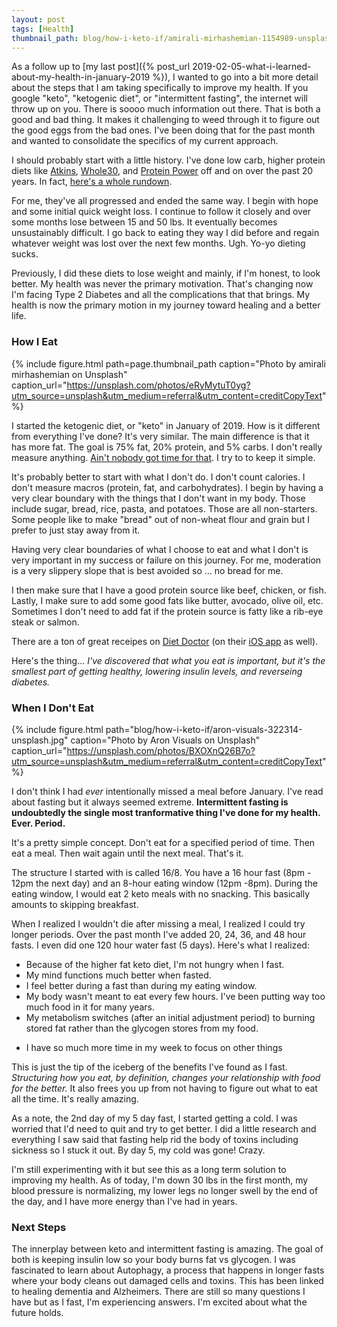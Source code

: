 ```yaml
---
layout: post
tags: [Health]
thumbnail_path: blog/how-i-keto-if/amirali-mirhashemian-1154989-unsplash.jpg
---
```

As a follow up to [my last post]({% post_url 2019-02-05-what-i-learned-about-my-health-in-january-2019 %}), I wanted to go into a bit more detail about the steps that I am taking specifically to improve my health. If you google "keto", "ketogenic diet", or "intermittent fasting", the internet will throw up on you. There is soooo much information out there. That is both a good and bad thing. It makes it challenging to weed through it to figure out the good eggs from the bad ones. I've been doing that for the past month and wanted to consolidate the specifics of my current approach.

I should probably start with a little history. I've done low carb, higher protein diets like [Atkins](https://www.atkins.com/), [Whole30](https://whole30.com/whole30-program-rules/), and [Protein Power](https://proteinpower.com/) off and on over the past 20 years. In fact, [here's a whole rundown](https://www.everydayhealth.com/diet-nutrition/diet/low-carb-diets-keto-low-carb-paleo-atkins-more/). 

For me, they've all progressed and ended the same way. I begin with hope and some initial quick weight loss. I continue to follow it closely and over some months lose between 15 and 50 lbs. It eventually  becomes unsustainably difficult. I go back to eating they way I did before and regain whatever weight was lost over the next few months. Ugh. Yo-yo dieting sucks.

Previously, I did these diets to lose weight and mainly, if I'm honest, to look better. My health was never the primary motivation. That's changing now I'm facing Type 2 Diabetes and all the complications that that brings. My health is now the primary motion in my journey toward healing and a better life.

### How I Eat

{% include figure.html path=page.thumbnail_path caption="Photo by amirali mirhashemian on Unsplash" caption_url="https://unsplash.com/photos/eRyMytuT0yg?utm_source=unsplash&utm_medium=referral&utm_content=creditCopyText" %}

I started the ketogenic diet, or "keto" in January of 2019. How is it different from everything I've done? It's very similar. The main difference is that it has more fat. The goal is 75% fat, 20% protein, and 5% carbs. I don't really measure anything. [Ain't nobody got time for that](https://www.youtube.com/watch?v=waEC-8GFTP4). I try to to keep it simple.

It's probably better to start with what I don't do. I don't count calories. I don't measure macros (protein, fat, and carbohydrates). I begin by having a very clear boundary with the things that I don't want in my body. Those include sugar, bread, rice, pasta, and potatoes. Those are all non-starters. Some people like to make "bread" out of non-wheat flour and grain but I prefer to just stay away from it. 

Having very clear boundaries of what I choose to eat and what I don't is very important in my success or failure on this journey. For me, moderation is a very slippery slope that is best avoided so ... no bread for me.

I then make sure that I have a good protein source like beef, chicken, or fish. Lastly, I make sure to add some good fats like butter, avocado, olive oil, etc. Sometimes I don't need to add fat if the protein source is fatty like a rib-eye steak or salmon.

There are a ton of great receipes on [Diet Doctor](https://www.dietdoctor.com/low-carb/recipes) (on their [iOS app](https://www.dietdoctor.com/we-just-launched-our-first-app-diet-doctor-eat) as well).

Here's the thing... *I've discovered that what you eat is important, but it's the smallest part of getting healthy, lowering insulin levels, and reverseing diabetes.*

### When I Don't Eat

{% include figure.html path="blog/how-i-keto-if/aron-visuals-322314-unsplash.jpg" caption="Photo by Aron Visuals on Unsplash" caption_url="https://unsplash.com/photos/BXOXnQ26B7o?utm_source=unsplash&utm_medium=referral&utm_content=creditCopyText" %}

I don't think I had *ever* intentionally missed a meal before January. I've read about fasting but it always seemed extreme. **Intermittent fasting is undoubtedly the single most tranformative thing I've done for my health. Ever. Period.**

It's a pretty simple concept. Don't eat for a specified period of time. Then eat a meal. Then wait again until the next meal. That's it.

The structure I started with is called 16/8. You have a 16 hour fast (8pm - 12pm the next day) and an 8-hour eating window (12pm -8pm). During the eating window, I would eat 2 keto meals with no snacking. This basically amounts to skipping breakfast.

When I realized I wouldn't die after missing a meal, I realized I could try longer periods. Over the past month I've added 20, 24, 36, and 48 hour fasts. I even did one 120 hour water fast (5 days). Here's what I realized:

* Because of the higher fat keto diet, I'm not hungry when I fast.
* My mind functions much better when fasted.
* I feel better during a fast than during my eating window.
* My body wasn't meant to eat every few hours. I've been putting way too much food in it for many years.
* My metabolism switches (after an initial adjustment period) to burning stored fat rather than the glycogen stores from my food.

- I have so much more time in my week to focus on other things

This is just the tip of the iceberg of the benefits I've found as I fast. *Structuring how you eat, by definition, changes your relationship with food for the better.* It also frees you up from not having to figure out what to eat all the time. It's really amazing.

As a note, the 2nd day of my 5 day fast, I started getting a cold. I was worried that I'd need to quit and try to get better. I did a little research and everything I saw said that fasting help rid the body of toxins including sickness so I stuck it out. By day 5, my cold was gone! Crazy.

I'm still experimenting with it but see this as a long term solution to improving my health. As of today, I'm down 30 lbs in the first month, my blood pressure is normalizing, my lower legs no longer swell by the end of the day, and I have more energy than I've had in years.

### Next Steps

The innerplay between keto and intermittent fasting is amazing. The goal of both is keeping insulin low so your body burns fat vs glycogen. I was fascinated to learn about Autophagy, a process that happens in longer fasts where your body cleans out damaged cells and toxins. This has been linked to healing dementia and Alzheimers. There are still so many questions I have but as I fast, I'm experiencing answers. I'm excited about what the future holds.

